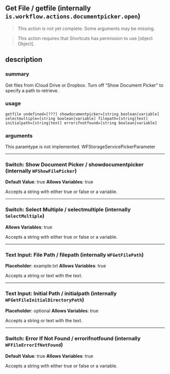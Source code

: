 
## Get File / getfile (internally `is.workflow.actions.documentpicker.open`)

> This action is not yet complete. Some arguments may be missing.


> This action requires that Shortcuts has permission to use [object Object].


## description
### summary
Get files from iCloud Drive or Dropbox. Turn off “Show Document Picker” to specify a path to retrieve.


### usage
`getfile undefined=[???] showdocumentpicker=[string boolean|variable] selectmultiple=[string boolean|variable] filepath=[string|text] initialpath=[string|text] errorifnotfound=[string boolean|variable]`

### arguments
This paramtype is not implemented. WFStorageServicePickerParameter

---

### Switch: Show Document Picker / showdocumentpicker (internally `WFShowFilePicker`)
**Default Value**: true
**Allows Variables**: true


Accepts a string with either true or false
or a variable.

---

### Switch: Select Multiple / selectmultiple (internally `SelectMultiple`)
**Allows Variables**: true


Accepts a string with either true or false
or a variable.

---

### Text Input: File Path / filepath (internally `WFGetFilePath`)
**Placeholder**: example.txt
**Allows Variables**: true


Accepts a string 
or text
with the text.

---

### Text Input: Initial Path / initialpath (internally `WFGetFileInitialDirectoryPath`)
**Placeholder**: optional
**Allows Variables**: true


Accepts a string 
or text
with the text.

---

### Switch: Error If Not Found / errorifnotfound (internally `WFFileErrorIfNotFound`)
**Default Value**: true
**Allows Variables**: true


Accepts a string with either true or false
or a variable.
